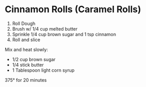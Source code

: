 # Cinnamon Rolls (Caramel Rolls)

1. Roll Dough
2. Brush w/ 1/4 cup melted butter
3. Sprinkle 1/4 cup brown sugar and 1 tsp cinnamon
4. Roll and slice

Mix and heat slowly:
* 1/2 cup brown sugar
* 1/4 stick butter
* 1 Tablespoon light corn syrup

375° for 20 minutes
